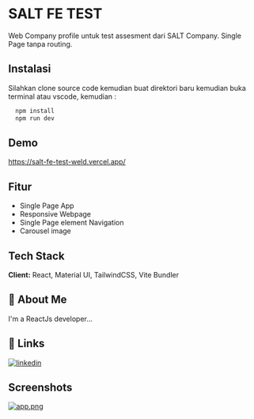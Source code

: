 
# SALT FE TEST

Web Company profile untuk test assesment dari SALT Company. Single Page tanpa routing. 


## Instalasi

Silahkan clone source code kemudian buat direktori baru kemudian buka terminal atau vscode, kemudian :

```bash
  npm install
  npm run dev 
```

    
## Demo

https://salt-fe-test-weld.vercel.app/


## Fitur

- Single Page App
- Responsive Webpage
- Single Page element Navigation
- Carousel image



## Tech Stack

**Client:** React, Material UI, TailwindCSS, Vite Bundler




## 🚀 About Me
I'm a ReactJs developer...


## 🔗 Links

[![linkedin](https://img.shields.io/badge/linkedin-0A66C2?style=for-the-badge&logo=linkedin&logoColor=white)](https://www.linkedin.com/in/hasbi-ash-shiddiq-02599387/)



## Screenshots

[![app.png](https://i.postimg.cc/v8CXjJtv/app.png)](https://postimg.cc/NL712PVy)

